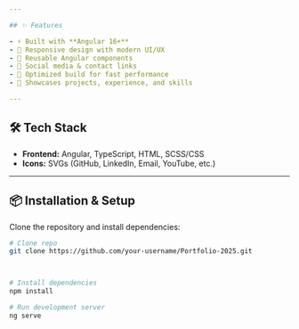 ```yaml
---

## ✨ Features

- ⚡ Built with **Angular 16+**
- 🎨 Responsive design with modern UI/UX
- 🧩 Reusable Angular components
- 🔗 Social media & contact links
- 🚀 Optimized build for fast performance
- 📂 Showcases projects, experience, and skills

---
```


## 🛠️ Tech Stack

- **Frontend:** Angular, TypeScript, HTML, SCSS/CSS  
- **Icons:** SVGs (GitHub, LinkedIn, Email, YouTube, etc.)  

---

## 📦 Installation & Setup

Clone the repository and install dependencies:

```bash
# Clone repo
git clone https://github.com/your-username/Portfolio-2025.git 



# Install dependencies
npm install

# Run development server
ng serve